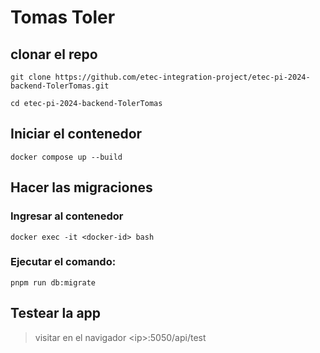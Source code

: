 # Tomas Toler

## clonar el repo
```
git clone https://github.com/etec-integration-project/etec-pi-2024-backend-TolerTomas.git
```
```
cd etec-pi-2024-backend-TolerTomas
```

## Iniciar el contenedor
```
docker compose up --build
```

## Hacer las migraciones

### Ingresar al contenedor
```
docker exec -it <docker-id> bash
```

### Ejecutar el comando:
```
pnpm run db:migrate
```

## Testear la app
> visitar en el navigador \<ip>:5050/api/test